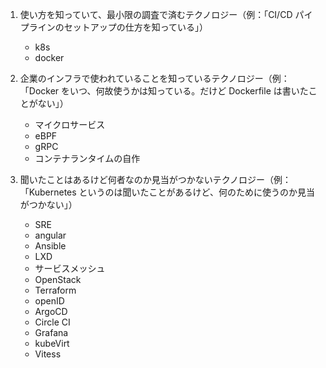 1. 使い方を知っていて、最小限の調査で済むテクノロジー（例：「CI/CD パイプラインのセットアップの仕方を知っている」）

   - k8s
   - docker

2. 企業のインフラで使われていることを知っているテクノロジー（例：「Docker をいつ、何故使うかは知っている。だけど Dockerfile は書いたことがない」）

   - マイクロサービス
   - eBPF
   - gRPC
   - コンテナランタイムの自作

3. 聞いたことはあるけど何者なのか見当がつかないテクノロジー（例：「Kubernetes というのは聞いたことがあるけど、何のために使うのか見当がつかない」）
   - SRE
   - angular
   - Ansible
   - LXD
   - サービスメッシュ
   - OpenStack
   - Terraform
   - openID
   - ArgoCD
   - Circle CI
   - Grafana
   - kubeVirt
   - Vitess
